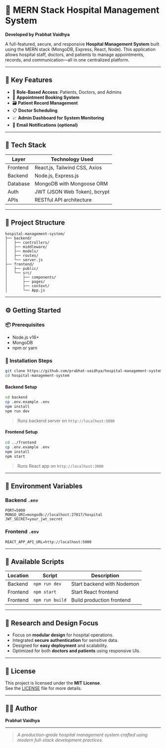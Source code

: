 
# 🏥 MERN Stack Hospital Management System

**Developed by Prabhat Vaidhya**

A full-featured, secure, and responsive **Hospital Management System** built using the MERN stack (MongoDB, Express, React, Node). This application allows hospital staff, doctors, and patients to manage appointments, records, and communication—all in one centralized platform.

---

## 🚀 Key Features

- 🔐 **Role-Based Access**: Patients, Doctors, and Admins
- 📅 **Appointment Booking System**
- 🗃️ **Patient Record Management**
- 📋 **Doctor Scheduling**
- 📈 **Admin Dashboard for System Monitoring**
- 📧 **Email Notifications (optional)**

---

## 🧰 Tech Stack

| Layer      | Technology Used                      |
|------------|---------------------------------------|
| Frontend   | React.js, Tailwind CSS, Axios         |
| Backend    | Node.js, Express.js                   |
| Database   | MongoDB with Mongoose ORM             |
| Auth       | JWT (JSON Web Token), bcrypt          |
| APIs       | RESTful API architecture              |

---

## 🧱 Project Structure

```
hospital-management-system/
├── backend/
│   ├── controllers/
│   ├── middleware/
│   ├── models/
│   ├── routes/
│   └── server.js
├── frontend/
│   ├── public/
│   └── src/
│       ├── components/
│       ├── pages/
│       ├── context/
│       └── App.js
```

---

## ⚙️ Getting Started

### 📦 Prerequisites

- Node.js v16+
- MongoDB
- npm or yarn

### 🔧 Installation Steps

```bash
git clone https://github.com/prabhat-vaidhya/hospital-management-system.git
cd hospital-management-system
```

#### Backend Setup

```bash
cd backend
cp .env.example .env
npm install
npm run dev
```

> Runs backend server on `http://localhost:5000`

#### Frontend Setup

```bash
cd ../frontend
cp .env.example .env
npm install
npm start
```

> Runs React app on `http://localhost:3000`

---

## 🔐 Environment Variables

### Backend `.env`

```env
PORT=5000
MONGO_URI=mongodb://localhost:27017/hospital
JWT_SECRET=your_jwt_secret
```

### Frontend `.env`

```env
REACT_APP_API_URL=http://localhost:5000
```

---

## 📜 Available Scripts

| Location   | Script         | Description                  |
|------------|----------------|------------------------------|
| Backend    | `npm run dev`  | Start backend with Nodemon  |
| Frontend   | `npm start`    | Start React frontend         |
| Frontend   | `npm run build`| Build production frontend    |

---

## 🔬 Research and Design Focus

- Focus on **modular design** for hospital operations.
- Integrated **secure authentication** for sensitive data.
- Designed for **easy deployment** and scalability.
- Optimized for both **doctors and patients** using responsive UIs.

---

## 📄 License

This project is licensed under the **MIT License**.  
See the [LICENSE](./LICENSE) file for more details.

---

## 👨‍💻 Author

**Prabhat Vaidhya**  


---

> *A production-grade hospital management system crafted using modern full-stack development practices.*
